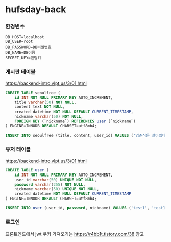 # hufsday-back

### 환경변수

```
DB_HOST=localhost
DB_USER=root
DB_PASSWORD=DB비밀번호
DB_NAME=DB이름
SECRET_KEY=랜덤키
```

### 게시판 테이블

https://backend-intro.vlpt.us/3/01.html

```sql
CREATE TABLE seoulfree (
    id INT NOT NULL PRIMARY KEY AUTO_INCREMENT,
    title varchar(50) NOT NULL,
    content text NOT NULL,
    created datetime NOT NULL DEFAULT CURRENT_TIMESTAMP,
    nickname varchar(50) NOT NULL,
    FOREIGN KEY (`nickname`) REFERENCES user (`nickname`)
) ENGINE=INNODB DEFAULT CHARSET=utf8mb4;
```

```sql
INSERT INTO seoulfree (title, content, user_id) VALUES ('엄준식은 살아있다', '네 그렇다고 합니다', 'test1');
```

### 유저 테이블

https://backend-intro.vlpt.us/3/01.html

```sql
CREATE TABLE user (
    id INT NOT NULL PRIMARY KEY AUTO_INCREMENT,
    user_id varchar(50) UNIQUE NOT NULL,
    password varchar(255) NOT NULL,
    nickname varchar(50) UNIQUE NOT NULL,
    created datetime NOT NULL DEFAULT CURRENT_TIMESTAMP
) ENGINE=INNODB DEFAULT CHARSET=utf8mb4;
```

```sql
INSERT INTO user (user_id, password, nickname) VALUES ('test1', 'test1', 'test1');
```

### 로그인

프론트엔드에서 jwt 쿠키 가져오기는 https://r4bb1t.tistory.com/38 참고
